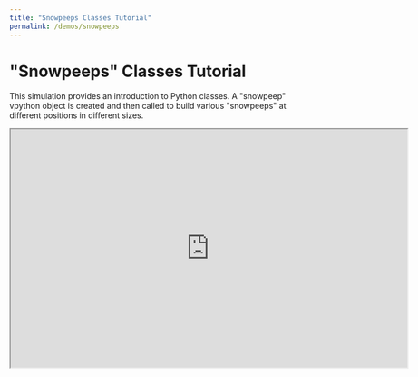 ```yaml
---
title: "Snowpeeps Classes Tutorial"
permalink: /demos/snowpeeps
---
```


# "Snowpeeps" Classes Tutorial
This simulation provides an introduction to Python classes. A "snowpeep" vpython object is created and then called to build various "snowpeeps" at different positions in different sizes.

<iframe src="https://veprice.github.io/contemp_physics/Spring/snowpeeps" width="700" height="420"></iframe>

